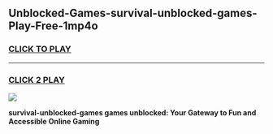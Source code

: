 
## Unblocked-Games-survival-unblocked-games-Play-Free-1mp4o
<h3>
<a href="https://premium76.site?title=survival-unblocked-games&ref=18A1">CLICK TO PLAY</a></h3>
<hr>

<h3>
<a href="https://premium76.site?title=survival-unblocked-games&ref=18A1">CLICK 2 PLAY</a>
  
</h3>

<a href="https://premium76.site?title=survival-unblocked-games&ref=18A1"><img src="https://clearcache.store/games.png"></a>


**survival-unblocked-games games unblocked: Your Gateway to Fun and Accessible Online Gaming**

